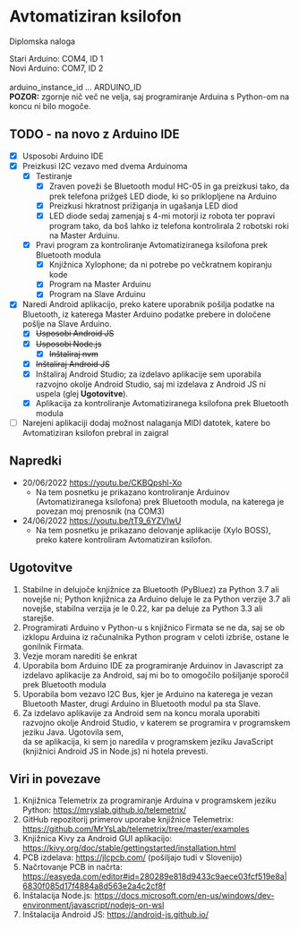 # Avtomatiziran ksilofon
 Diplomska naloga
 
 Stari Arduino: COM4, ID 1 <br>
 Novi Arduino: COM7, ID 2 <br>
 <br>
 arduino_instance_id ... ARDUINO_ID <br>
 **POZOR:** zgornje nič več ne velja, saj programiranje Arduina s Python-om na koncu ni bilo mogoče.
 <br>
 
## TODO - na novo z Arduino IDE
- [x] Usposobi Arduino IDE
- [x] Preizkusi I2C vezavo med dvema Arduinoma
  - [x] Testiranje 
    - [x] Zraven poveži še Bluetooth modul HC-05 in ga preizkusi tako, da prek telefona prižgeš LED diode, ki so priklopljene na Arduino
    - [x] Preizkusi hkratnost prižiganja in ugašanja LED diod
    - [x] LED diode sedaj zamenjaj s 4-mi motorji iz robota ter popravi program tako, da boš lahko iz telefona kontrolirala 2 robotski roki na Master Arduinu.
  - [x] Pravi program za kontroliranje Avtomatiziranega ksilofona prek Bluetooth modula
    - [x] Knjižnica Xylophone; da ni potrebe po večkratnem kopiranju kode
    - [x] Program na Master Arduinu
    - [x] Program na Slave Arduinu 
- [x] Naredi Android aplikacijo, preko katere uporabnik pošilja podatke na Bluetooth, iz katerega Master Arduino podatke prebere in določene pošlje na Slave Arduino.
  - [x] ~~Usposobi Android JS~~
  - [x] ~~Usposobi Node.js~~
    - [x] ~~Inštaliraj nvm~~
  - [x] ~~Inštaliraj Android JS~~
  - [x] Inštaliraj Android Studio; za izdelavo aplikacije sem uporabila razvojno okolje Android Studio, saj mi izdelava z Android JS ni uspela (glej **Ugotovitve**).
  - [x] Aplikacija za kontroliranje Avtomatiziranega ksilofona prek Bluetooth modula
- [ ] Narejeni aplikaciji dodaj možnost nalaganja MIDI datotek, katere bo Avtomatiziran ksilofon prebral in zaigral 

## Napredki
- 20/06/2022 https://youtu.be/CKBQpshl-Xo
  - Na tem posnetku je prikazano kontroliranje Arduinov (Avtomatiziranega ksilofona) prek Bluetooth modula, na katerega je povezan moj prenosnik (na COM3) 
- 24/06/2022 https://youtu.be/tT9_6YZVIwU
  - Na tem posnetku je prikazano delovanje aplikacije (Xylo BOSS), preko katere kontroliram Avtomatiziran ksilofon.


## Ugotovitve
1. Stabilne in delujoče knjižnice za Bluetooth (PyBluez) za Python 3.7 ali novejše ni; Python knjižnica za Arduino deluje le za Python verzije 3.7 ali novejše, stabilna verzija je le 0.22, kar pa deluje za Python 3.3 ali starejše.
2. Programirati Arduino v Python-u s knjižnico Firmata se ne da, saj se ob izklopu Arduina iz računalnika Python program v celoti izbriše, ostane le gonilnik Firmata.
3. Vezje moram narediti še enkrat
4. Uporabila bom Arduino IDE za programiranje Arduinov in Javascript za izdelavo aplikacije za Android, saj mi bo to omogočilo pošiljanje sporočil prek Bluetooth modula
5. Uporabila bom vezavo I2C Bus, kjer je Arduino na katerega je vezan Bluetooth Master, drugi Arduino in Bluetooth modul pa sta Slave.
6. Za izdelavo aplikavije za Android sem na koncu morala uporabiti razvojno okolje Android Studio, v katerem se programira v programskem jeziku Java. Ugotovila sem,<br>da se aplikacija, ki sem jo naredila v programskem jeziku JavaScript (knjižnici Android JS in Node.js) ni hotela prevesti.
 
## Viri in povezave
1. Knjižnica Telemetrix za programiranje Arduina v programskem jeziku Python: https://mryslab.github.io/telemetrix/
2. GitHub repozitorij primerov uporabe knjižnice Telemetrix: https://github.com/MrYsLab/telemetrix/tree/master/examples
3. Knjižnica Kivy za Android GUI aplikacijo: https://kivy.org/doc/stable/gettingstarted/installation.html
4. PCB izdelava: https://jlcpcb.com/ (pošiljajo tudi v Slovenijo)
5. Načrtovanje PCB in načrta: https://easyeda.com/editor#id=280289e818d9433c9aece03fcf519e8a|6830f085d17f4884a8d563e2a4c2cf8f
6. Inštalacija Node.js: https://docs.microsoft.com/en-us/windows/dev-environment/javascript/nodejs-on-wsl
7. Inštalacija Android JS: https://android-js.github.io/
